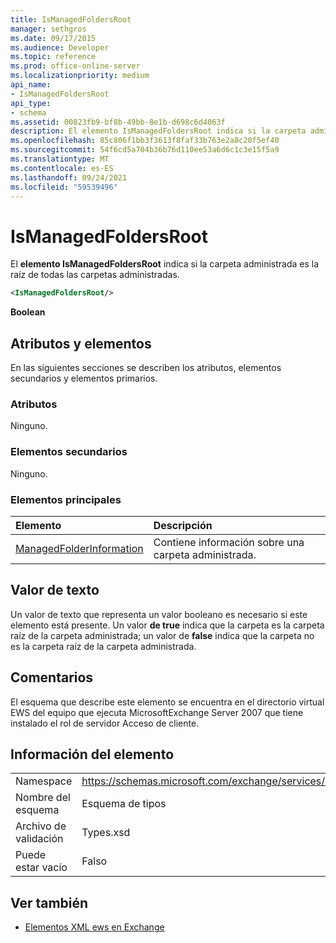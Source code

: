 ```yaml
---
title: IsManagedFoldersRoot
manager: sethgros
ms.date: 09/17/2015
ms.audience: Developer
ms.topic: reference
ms.prod: office-online-server
ms.localizationpriority: medium
api_name:
- IsManagedFoldersRoot
api_type:
- schema
ms.assetid: 00823fb9-bf8b-49bb-8e1b-d698c6d4063f
description: El elemento IsManagedFoldersRoot indica si la carpeta administrada es la raíz de todas las carpetas administradas.
ms.openlocfilehash: 85c806f1bb3f3613f8faf33b763e2a8c20f5ef40
ms.sourcegitcommit: 54f6cd5a704b36b76d110ee53a6d6c1c3e15f5a9
ms.translationtype: MT
ms.contentlocale: es-ES
ms.lasthandoff: 09/24/2021
ms.locfileid: "59539496"
---
```

# <a name="ismanagedfoldersroot"></a>IsManagedFoldersRoot

El **elemento IsManagedFoldersRoot** indica si la carpeta administrada es la raíz de todas las carpetas administradas. 
  
```xml
<IsManagedFoldersRoot/>
```

 **Boolean**
## <a name="attributes-and-elements"></a>Atributos y elementos

En las siguientes secciones se describen los atributos, elementos secundarios y elementos primarios.
  
### <a name="attributes"></a>Atributos

Ninguno.
  
### <a name="child-elements"></a>Elementos secundarios

Ninguno.
  
### <a name="parent-elements"></a>Elementos principales

|**Elemento**|**Descripción**|
|:-----|:-----|
|[ManagedFolderInformation](managedfolderinformation.md) <br/> |Contiene información sobre una carpeta administrada.  <br/> |
   
## <a name="text-value"></a>Valor de texto

Un valor de texto que representa un valor booleano es necesario si este elemento está presente. Un valor **de true** indica que la carpeta es la carpeta raíz de la carpeta administrada; un valor de **false** indica que la carpeta no es la carpeta raíz de la carpeta administrada. 
  
## <a name="remarks"></a>Comentarios

El esquema que describe este elemento se encuentra en el directorio virtual EWS del equipo que ejecuta MicrosoftExchange Server 2007 que tiene instalado el rol de servidor Acceso de cliente.
  
## <a name="element-information"></a>Información del elemento

|||
|:-----|:-----|
|Namespace  <br/> |https://schemas.microsoft.com/exchange/services/2006/types  <br/> |
|Nombre del esquema  <br/> |Esquema de tipos  <br/> |
|Archivo de validación  <br/> |Types.xsd  <br/> |
|Puede estar vacío  <br/> |Falso  <br/> |
   
## <a name="see-also"></a>Ver también



- [Elementos XML ews en Exchange](ews-xml-elements-in-exchange.md)

